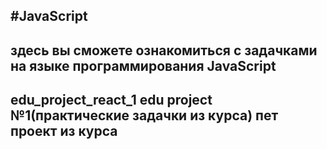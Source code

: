 #JavaScript
-------------------
здесь вы сможете ознакомиться с задачками на языке программирования JavaScript
---------------------------------
edu_project_react_1 edu project №1(практические задачки из курса) пет проект из курса
----------
